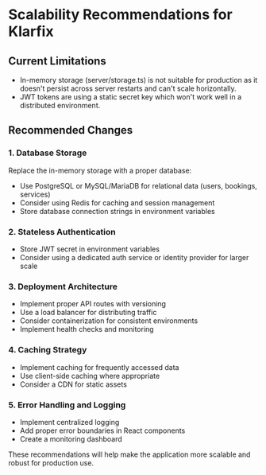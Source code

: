 
# Scalability Recommendations for Klarfix

## Current Limitations

- In-memory storage (server/storage.ts) is not suitable for production as it doesn't persist across server restarts and can't scale horizontally.
- JWT tokens are using a static secret key which won't work well in a distributed environment.

## Recommended Changes

### 1. Database Storage
Replace the in-memory storage with a proper database:
- Use PostgreSQL or MySQL/MariaDB for relational data (users, bookings, services)
- Consider using Redis for caching and session management
- Store database connection strings in environment variables

### 2. Stateless Authentication
- Store JWT secret in environment variables
- Consider using a dedicated auth service or identity provider for larger scale

### 3. Deployment Architecture
- Implement proper API routes with versioning
- Use a load balancer for distributing traffic
- Consider containerization for consistent environments
- Implement health checks and monitoring

### 4. Caching Strategy
- Implement caching for frequently accessed data
- Use client-side caching where appropriate
- Consider a CDN for static assets

### 5. Error Handling and Logging
- Implement centralized logging
- Add proper error boundaries in React components
- Create a monitoring dashboard

These recommendations will help make the application more scalable and robust for production use.
